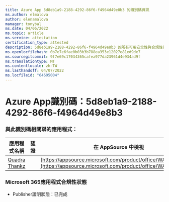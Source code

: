 ```yaml
---
title: Azure App 5d8eb1a9-2188-4292-86f6-f4964d49e8b3 的識別碼資訊
ms.author: elmalova
author: elenamalova
manager: tonybal
ms.date: 04/06/2022
ms.topic: article
ms.service: attestation
certification_type: attested
description: 5d8eb1a9-2188-4292-86f6-f4964d49e8b3 的所有可用安全性與合規性資訊。
ms.openlocfilehash: 0b7e7e6fae0b03b3b788ea353e12027e81ed9de7
ms.sourcegitcommit: 9f7e69c17034365cafea977da23961d4e934ad9f
ms.translationtype: MT
ms.contentlocale: zh-TW
ms.lasthandoff: 04/07/2022
ms.locfileid: "64695004"
---
```

# <a name="azure-app-id-5d8eb1a9-2188-4292-86f6-f4964d49e8b3"></a>Azure App識別碼：5d8eb1a9-2188-4292-86f6-f4964d49e8b3


### <a name="apps-associated-with-this-id"></a>與此識別碼相關聯的應用程式：
| **應用程式名稱** | **認證** | **在 AppSource 中檢視** |
|--------------|---------------|-----------------------|
| [Quadra Thankz](../forward/WA200003671.md) |  | [https://appsource.microsoft.com/product/office/WA200003671](https://appsource.microsoft.com/product/office/WA200003671) |

### <a name="microsoft-365-app-compliance-status"></a>Microsoft 365應用程式合規性狀態
- Publisher證明狀態：已完成
